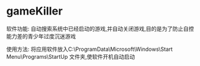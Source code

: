 # gameKiller

软件功能:
自动搜索系统中已经启动的游戏,并自动关闭游戏,目的是为了防止自控能力差的青少年过度沉迷游戏

使用方法:
将应用软件放入C:\ProgramData\Microsoft\Windows\Start Menu\Programs\StartUp 文件夹,使软件开机自动启动





